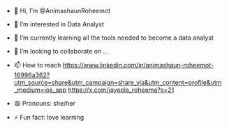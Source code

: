 - 👋 Hi, I’m @AnimashaunRoheemot
- 👀 I’m interested in Data Analyst
- 🌱 I’m currently learning all the tools needed to become a data analyst
- 💞️ I’m looking to collaborate on ...
- 📫 How to reach https://www.linkedin.com/in/animashaun-roheemot-16996a362?utm_source=share&utm_campaign=share_via&utm_content=profile&utm_medium=ios_app
https://x.com/jayeola_roheema?s=21

- 😄 Pronouns: she/her
- ⚡ Fun fact: love learning

<!---
AnimashaunRoheemot/AnimashaunRoheemot is a ✨ special ✨ repository because its `README.md` (this file) appears on your GitHub profile.
You can click the Preview link to take a look at your changes.
--->

